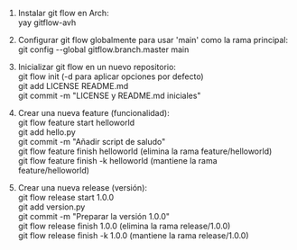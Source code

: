 1. Instalar git flow en Arch:  
yay gitflow-avh  

2. Configurar git flow globalmente para usar 'main' como la rama principal:  
git config --global gitflow.branch.master main  

3. Inicializar git flow en un nuevo repositorio:  
git flow init (-d para aplicar opciones por defecto)  
git add LICENSE README.md  
git commit -m "LICENSE y README.md iniciales"  

4. Crear una nueva feature (funcionalidad):  
git flow feature start helloworld  
git add hello.py  
git commit -m "Añadir script de saludo"  
git flow feature finish helloworld (elimina la rama feature/helloworld)  
git flow feature finish -k helloworld (mantiene la rama feature/helloworld)  
  
5. Crear una nueva release (versión):  
git flow release start 1.0.0  
git add version.py  
git commit -m "Preparar la versión 1.0.0"  
git flow release finish 1.0.0 (elimina la rama release/1.0.0)  
git flow release finish -k 1.0.0  (mantiene la rama release/1.0.0)  
  
